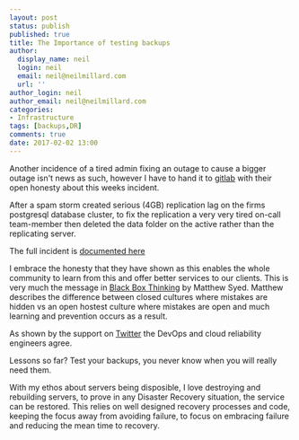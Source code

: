 ```yaml
---
layout: post
status: publish
published: true
title: The Importance of testing backups
author:
  display_name: neil
  login: neil
  email: neil@neilmillard.com
  url: ''
author_login: neil
author_email: neil@neilmillard.com
categories:
- Infrastructure
tags: [backups,DR]
comments: true
date: 2017-02-02 13:00
---
```

<p>Another incidence of a tired admin fixing an outage to cause a bigger outage isn't news as such, however I have to hand it to <a href="https://about.gitlab.com">gitlab</a> with their open honesty about this weeks incident.</p>
<p>After a spam storm created serious (4GB) replication lag on the firms postgresql database cluster, to fix the replication a very very tired on-call team-member then deleted the data folder on the active rather than the replicating server.</p>
<p>The full incident is <a href="https://about.gitlab.com/2017/02/01/gitlab-dot-com-database-incident/">documented here</a></p>
<p>I embrace the honesty that they have shown as this enables the whole community to learn from this and offer better services to our clients. This is very much the message in <a href="https://amzn.to/2jzxoAq">Black Box Thinking</a> by Matthew Syed.
Matthew describes the difference between closed cultures where mistakes are hidden vs an open hostest culture where mistakes are open and much learning and prevention occurs as a result.</p>
<p>As shown by the support on <a href="https://twitter.com/gitlabstatus">Twitter</a> the DevOps and cloud reliability engineers agree.</p>
<p>Lessons so far? Test your backups, you never know when you will really need them.</p>
<p>With my ethos about servers being disposible, I love destroying and rebuilding servers, to prove in any Disaster Recovery situation, the service can be restored.
This relies on well designed recovery processes and code, keeping the focus away from avoiding failure, to focus on embracing failure and reducing the mean time to recovery.</p>
